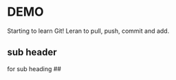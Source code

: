# DEMO

Starting to learn Git!
Leran to pull, push, commit and add.

## sub header

for sub heading ##